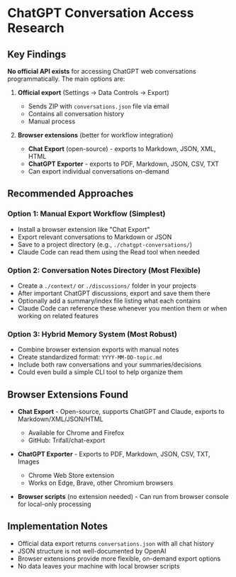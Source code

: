 # ChatGPT Conversation Access Research

## Key Findings

**No official API exists** for accessing ChatGPT web conversations programmatically. The main options are:

1. **Official export** (Settings → Data Controls → Export)
   - Sends ZIP with `conversations.json` file via email
   - Contains all conversation history
   - Manual process

2. **Browser extensions** (better for workflow integration)
   - **Chat Export** (open-source) - exports to Markdown, JSON, XML, HTML
   - **ChatGPT Exporter** - exports to PDF, Markdown, JSON, CSV, TXT
   - Can export individual conversations on-demand

## Recommended Approaches

### **Option 1: Manual Export Workflow (Simplest)**
- Install a browser extension like "Chat Export"
- Export relevant conversations to Markdown or JSON
- Save to a project directory (e.g., `./chatgpt-conversations/`)
- Claude Code can read them using the Read tool when needed

### **Option 2: Conversation Notes Directory (Most Flexible)**
- Create a `./context/` or `./discussions/` folder in your projects
- After important ChatGPT discussions, export and save them there
- Optionally add a summary/index file listing what each contains
- Claude Code can reference these whenever you mention them or when working on related features

### **Option 3: Hybrid Memory System (Most Robust)**
- Combine browser extension exports with manual notes
- Create standardized format: `YYYY-MM-DD-topic.md`
- Include both raw conversations and your summaries/decisions
- Could even build a simple CLI tool to help organize them

## Browser Extensions Found

- **Chat Export** - Open-source, supports ChatGPT and Claude, exports to Markdown/XML/JSON/HTML
  - Available for Chrome and Firefox
  - GitHub: Trifall/chat-export

- **ChatGPT Exporter** - Exports to PDF, Markdown, JSON, CSV, TXT, Images
  - Chrome Web Store extension
  - Works on Edge, Brave, other Chromium browsers

- **Browser scripts** (no extension needed) - Can run from browser console for local-only processing

## Implementation Notes

- Official data export returns `conversations.json` with all chat history
- JSON structure is not well-documented by OpenAI
- Browser extensions provide more flexible, on-demand export options
- No data leaves your machine with local browser scripts

